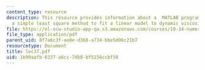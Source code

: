 ```yaml
---
content_type: resource
description: This resource provides information about a  MATLAB program that uses
  a simple least square method to fit a linear model to dynamic viscosity data.
file: https://ol-ocw-studio-app-qa.s3.amazonaws.com/courses/10-34-numerical-methods-applied-to-chemical-engineering-fall-2005/1b99aafb0337a6cc7db8bf5156ccbf58_lec37.pdf
file_type: application/pdf
parent_uid: 8f7a6c3f-ae8e-d368-a734-bbe5d06c21b7
resourcetype: Document
title: lec37.pdf
uid: 1b99aafb-0337-a6cc-7db8-bf5156ccbf58
---
```

